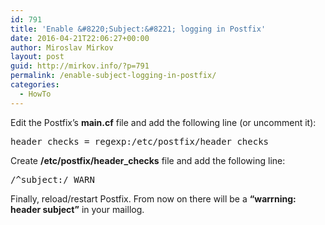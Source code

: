 ```yaml
---
id: 791
title: 'Enable &#8220;Subject:&#8221; logging in Postfix'
date: 2016-04-21T22:06:27+00:00
author: Miroslav Mirkov
layout: post
guid: http://mirkov.info/?p=791
permalink: /enable-subject-logging-in-postfix/
categories:
  - HowTo
---
```

Edit the Postfix&#8217;s **main.cf** file and add the following line (or uncomment it):

<pre>header_checks = regexp:/etc/postfix/header_checks</pre>

Create **/etc/postfix/header_checks** file and add the following line:

<pre>/^subject:/ WARN</pre>

Finally, reload/restart Postfix. From now on there will be a **&#8220;warrning: header subject&#8221;** in your maillog.